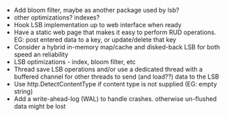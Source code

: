 - Add bloom filter, maybe as another package used by lsb?
- other optimizations? indexes?
- Hook LSB implementation up to web interface when ready
- Have a static web page that makes it easy to perform RUD operations. EG: post entered data to a key, or update/delete that key
- Consider a hybrid in-memory map/cache and disked-back LSB for both speed an reliability
- LSB optimizations - index, bloom filter, etc
- Thread save LSB operations and/or use a dedicated thread with a buffered channel for other threads to send (and load??) data to the LSB
- Use http.DetectContentType if content type is not supplied (EG: empty string)
- Add a write-ahead-log (WAL) to handle crashes. otherwise un-flushed data might be lost

